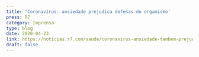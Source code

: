 ```yaml
---
title: 'Coronavírus: ansiedade prejudica defesas do organismo'
press: R7
category: Imprensa
type: blog
date: 2020-04-23
link: https://noticias.r7.com/saude/coronavirus-ansiedade-tambem-prejudica-defesas-do-organismo-27032020
draft: false
---
```

